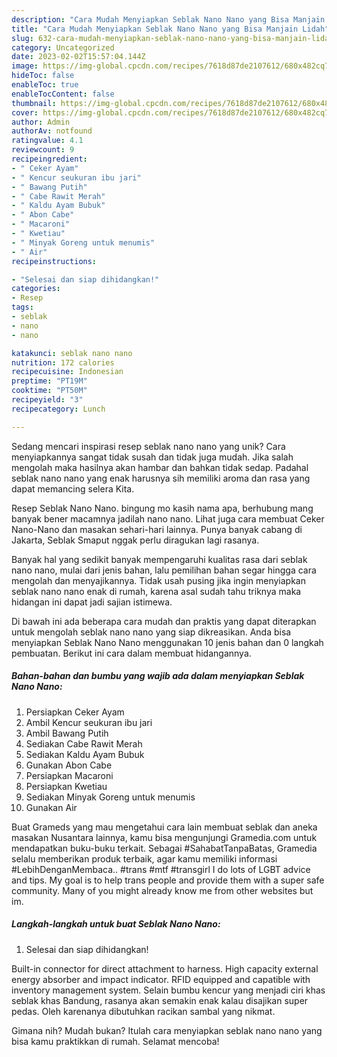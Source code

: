 ```yaml
---
description: "Cara Mudah Menyiapkan Seblak Nano Nano yang Bisa Manjain Lidah"
title: "Cara Mudah Menyiapkan Seblak Nano Nano yang Bisa Manjain Lidah"
slug: 632-cara-mudah-menyiapkan-seblak-nano-nano-yang-bisa-manjain-lidah
category: Uncategorized
date: 2023-02-02T15:57:04.144Z
image: https://img-global.cpcdn.com/recipes/7618d87de2107612/680x482cq70/seblak-nano-nano-foto-resep-utama.jpg
hideToc: false
enableToc: true
enableTocContent: false
thumbnail: https://img-global.cpcdn.com/recipes/7618d87de2107612/680x482cq70/seblak-nano-nano-foto-resep-utama.jpg
cover: https://img-global.cpcdn.com/recipes/7618d87de2107612/680x482cq70/seblak-nano-nano-foto-resep-utama.jpg
author: Admin
authorAv: notfound
ratingvalue: 4.1
reviewcount: 9
recipeingredient:
- " Ceker Ayam"
- " Kencur seukuran ibu jari"
- " Bawang Putih"
- " Cabe Rawit Merah"
- " Kaldu Ayam Bubuk"
- " Abon Cabe"
- " Macaroni"
- " Kwetiau"
- " Minyak Goreng untuk menumis"
- " Air"
recipeinstructions:

- "Selesai dan siap dihidangkan!"
categories:
- Resep
tags:
- seblak
- nano
- nano

katakunci: seblak nano nano 
nutrition: 172 calories
recipecuisine: Indonesian
preptime: "PT19M"
cooktime: "PT50M"
recipeyield: "3"
recipecategory: Lunch

---
```





Sedang mencari inspirasi resep seblak nano nano yang unik? Cara menyiapkannya sangat tidak susah dan tidak juga mudah. Jika salah mengolah maka hasilnya akan hambar dan bahkan tidak sedap. Padahal seblak nano nano yang enak harusnya sih memiliki aroma dan rasa yang dapat memancing selera Kita.





Resep Seblak Nano Nano. bingung mo kasih nama apa, berhubung mang banyak bener macamnya jadilah nano nano. Lihat juga cara membuat Ceker Nano-Nano dan masakan sehari-hari lainnya. Punya banyak cabang di Jakarta, Seblak Smaput nggak perlu diragukan lagi rasanya.

Banyak hal yang sedikit banyak mempengaruhi kualitas rasa dari seblak nano nano, mulai dari jenis bahan, lalu pemilihan bahan segar hingga cara mengolah dan menyajikannya. Tidak usah pusing jika ingin menyiapkan seblak nano nano enak di rumah, karena asal sudah tahu triknya maka hidangan ini dapat jadi sajian istimewa.






Di bawah ini ada beberapa cara mudah dan praktis yang dapat diterapkan untuk mengolah seblak nano nano yang siap dikreasikan. Anda bisa menyiapkan Seblak Nano Nano menggunakan 10 jenis bahan dan 0 langkah pembuatan. Berikut ini cara dalam membuat hidangannya.

<!--inarticleads1-->

##### Bahan-bahan dan bumbu yang wajib ada dalam menyiapkan Seblak Nano Nano:

1. Persiapkan  Ceker Ayam
1. Ambil  Kencur seukuran ibu jari
1. Ambil  Bawang Putih
1. Sediakan  Cabe Rawit Merah
1. Sediakan  Kaldu Ayam Bubuk
1. Gunakan  Abon Cabe
1. Persiapkan  Macaroni
1. Persiapkan  Kwetiau
1. Sediakan  Minyak Goreng untuk menumis
1. Gunakan  Air


Buat Grameds yang mau mengetahui cara lain membuat seblak dan aneka masakan Nusantara lainnya, kamu bisa mengunjungi Gramedia.com untuk mendapatkan buku-buku terkait. Sebagai #SahabatTanpaBatas, Gramedia selalu memberikan produk terbaik, agar kamu memiliki informasi #LebihDenganMembaca.. #trans #mtf #transgirl I do lots of LGBT advice and tips. My goal is to help trans people and provide them with a super safe community. Many of you might already know me from other websites but im. 

<!--inarticleads2-->

##### Langkah-langkah untuk buat Seblak Nano Nano:


1. Selesai dan siap dihidangkan!

Built-in connector for direct attachment to harness. High capacity external energy absorber and impact indicator. RFID equipped and capatible with inventory management system. Selain bumbu kencur yang menjadi ciri khas seblak khas Bandung, rasanya akan semakin enak kalau disajikan super pedas. Oleh karenanya dibutuhkan racikan sambal yang nikmat. 

Gimana nih? Mudah bukan? Itulah cara menyiapkan seblak nano nano yang bisa kamu praktikkan di rumah. Selamat mencoba!
